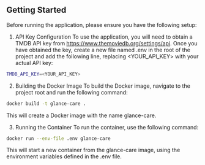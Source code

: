 ## Getting Started

Before running the application, please ensure you have the following setup:

1. API Key Configuration
To use the application, you will need to obtain a TMDB API key from https://www.themoviedb.org/settings/api. Once you have obtained the key, create a new file named .env in the root of the project and add the following line, replacing <YOUR_API_KEY> with your actual API key:

```bash
TMDB_API_KEY=<YOUR_API_KEY>
```

2. Building the Docker Image
To build the Docker image, navigate to the project root and run the following command:

```bash
docker build -t glance-care .
```
This will create a Docker image with the name glance-care.

3. Running the Container
To run the container, use the following command:

```bash
docker run --env-file .env glance-care
```
This will start a new container from the glance-care image, using the environment variables defined in the .env file.